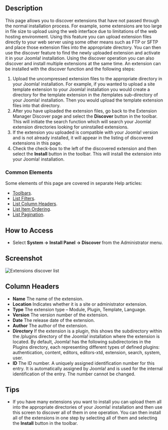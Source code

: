 <!-- Filename: Help4.x:Extensions:_Discover / Display title: Extensions: Discover -->

## Description

This page allows you to discover extensions that have not passed through
the normal installation process. For example, some extensions are too large
in file size to upload using the web interface due to limitations of the web
hosting environment. Using this feature you can upload extension files directly
to your web server using some other means such as FTP or SFTP and place those
extension files into the appropriate directory. You can then use the
discover feature to find the newly uploaded extension and activate it in
your Joomla! installation. Using the discover operation you can also
discover and install multiple extensions at the same time. An extension
can be installed with the discover function and the following steps:

1.  Upload the uncompressed extension files to the appropriate directory
    in your Joomla! installation. For example, if you wanted to upload a
    site template extension to your Joomla! installation you would
    create a directory for the template extension in the /templates
    sub-directory of your Joomla! installation. Then you would upload
    the template extension files into that directory.
2.  After you have uploaded the extension files, go back to the
    Extension Manager Discover page and select the **Discover** button
    in the toolbar. This will initiate the search function which will
    search your Joomla! extension directories looking for uninstalled
    extensions.
3.  If the extension you uploaded is compatible with your Joomla! version and
    is not already installed, it will appear in the listing of
    discovered extensions in this page.
4.  Check the check-box to the left of the discovered extension and then
    select the **Install** button in the toolbar. This will install the
    extension into your Joomla! installation.

### Common Elements

Some elements of this page are covered in separate
Help articles:

* [Toolbars](jdocmanual?article=help/common-elements/toolbars).
* [List Filters](jdocmanual?article=help/common-elements/list-filters).
* [List Column Headers](jdocmanual?article=help/common-elements/list-column-headers).
* [List Item Ordering](jdocmanual?article=help/common-elements/list-ordering).
* [List Pagination](jdocmanual?article=help/common-elements/list-pagination).

## How to Access

- Select **System → Install Panel → Discover** from the Administrator menu.

## Screenshot

![Extensions discover list](../../../en/images/extensions/discover-list.png)

## Column Headers

- **Name** The name of the extension.
- **Location** Indicates whether it is a site or administrator extension.
- **Type** The extension type – Module, Plugin, Template, Language.
- **Version** The version number of the extension.
- **Date** The release date of the extension.
- **Author** The author of the extension.
- **Directory** If the extension is a plugin, this shows the subdirectory within the /plugins directory of the Joomla! installation where the extension is located. By default, Joomla! has the following subdirectories in the Plugins directory, each representing different types of defined plugins: authentication, content, editors, editors-xtd, extension, search, system, user.
- **ID** The ID number. A uniquely assigned identification number for this entry. It is automatically assigned by Joomla! and is used for the internal identification of the entry. The number cannot be changed.

## Tips

- If you have many extensions you want to install you can upload them
  all into the appropriate directories of your Joomla! installation and
  then use this screen to discover all of them in one operation. You can
  then install all of the extensions in one step by selecting all of
  them and selecting the **Install** button in the toolbar.
